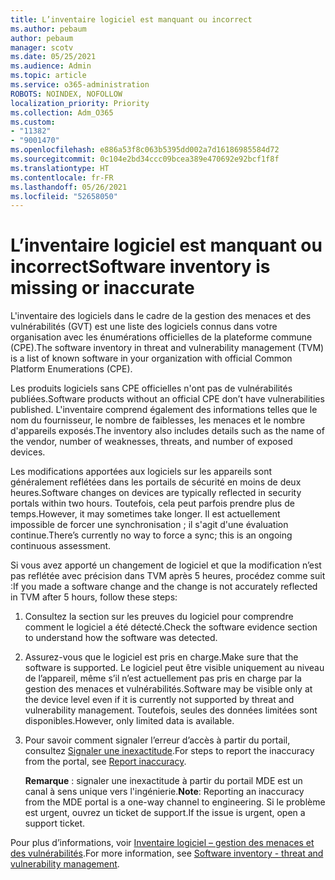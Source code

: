 ```yaml
---
title: L’inventaire logiciel est manquant ou incorrect
ms.author: pebaum
author: pebaum
manager: scotv
ms.date: 05/25/2021
ms.audience: Admin
ms.topic: article
ms.service: o365-administration
ROBOTS: NOINDEX, NOFOLLOW
localization_priority: Priority
ms.collection: Adm_O365
ms.custom:
- "11382"
- "9001470"
ms.openlocfilehash: e886a53f8c063b5395dd002a7d16186985584d72
ms.sourcegitcommit: 0c104e2bd34ccc09bcea389e470692e92bcf1f8f
ms.translationtype: HT
ms.contentlocale: fr-FR
ms.lasthandoff: 05/26/2021
ms.locfileid: "52658050"
---
```

# <a name="software-inventory-is-missing-or-inaccurate"></a><span data-ttu-id="75615-102">L’inventaire logiciel est manquant ou incorrect</span><span class="sxs-lookup"><span data-stu-id="75615-102">Software inventory is missing or inaccurate</span></span>

<span data-ttu-id="75615-103">L'inventaire des logiciels dans le cadre de la gestion des menaces et des vulnérabilités (GVT) est une liste des logiciels connus dans votre organisation avec les énumérations officielles de la plateforme commune (CPE).</span><span class="sxs-lookup"><span data-stu-id="75615-103">The software inventory in threat and vulnerability management (TVM) is a list of known software in your organization with official Common Platform Enumerations (CPE).</span></span>

<span data-ttu-id="75615-104">Les produits logiciels sans CPE officielles n'ont pas de vulnérabilités publiées.</span><span class="sxs-lookup"><span data-stu-id="75615-104">Software products without an official CPE don’t have vulnerabilities published.</span></span> <span data-ttu-id="75615-105">L'inventaire comprend également des informations telles que le nom du fournisseur, le nombre de faiblesses, les menaces et le nombre d'appareils exposés.</span><span class="sxs-lookup"><span data-stu-id="75615-105">The inventory also includes details such as the name of the vendor, number of weaknesses, threats, and number of exposed devices.</span></span>

<span data-ttu-id="75615-106">Les modifications apportées aux logiciels sur les appareils sont généralement reflétées dans les portails de sécurité en moins de deux heures.</span><span class="sxs-lookup"><span data-stu-id="75615-106">Software changes on devices are typically reflected in security portals within two hours.</span></span> <span data-ttu-id="75615-107">Toutefois, cela peut parfois prendre plus de temps.</span><span class="sxs-lookup"><span data-stu-id="75615-107">However, it may sometimes take longer.</span></span> <span data-ttu-id="75615-108">Il est actuellement impossible de forcer une synchronisation ; il s'agit d'une évaluation continue.</span><span class="sxs-lookup"><span data-stu-id="75615-108">There’s currently no way to force a sync; this is an ongoing continuous assessment.</span></span>

<span data-ttu-id="75615-109">Si vous avez apporté un changement de logiciel et que la modification n’est pas reflétée avec précision dans TVM après 5 heures, procédez comme suit :</span><span class="sxs-lookup"><span data-stu-id="75615-109">If you made a software change and the change is not accurately reflected in TVM after 5 hours, follow these steps:</span></span>

1. <span data-ttu-id="75615-110">Consultez la section sur les preuves du logiciel pour comprendre comment le logiciel a été détecté.</span><span class="sxs-lookup"><span data-stu-id="75615-110">Check the software evidence section to understand how the software was detected.</span></span>
1. <span data-ttu-id="75615-111">Assurez-vous que le logiciel est pris en charge.</span><span class="sxs-lookup"><span data-stu-id="75615-111">Make sure that the software is supported.</span></span> <span data-ttu-id="75615-112">Le logiciel peut être visible uniquement au niveau de l’appareil, même s’il n’est actuellement pas pris en charge par la gestion des menaces et vulnérabilités.</span><span class="sxs-lookup"><span data-stu-id="75615-112">Software may be visible only at the device level even if it is currently not supported by threat and vulnerability management.</span></span> <span data-ttu-id="75615-113">Toutefois, seules des données limitées sont disponibles.</span><span class="sxs-lookup"><span data-stu-id="75615-113">However, only limited data is available.</span></span>
1. <span data-ttu-id="75615-114">Pour savoir comment signaler l’erreur d’accès à partir du portail, consultez [Signaler une inexactitude](/microsoft-365/security/defender-endpoint/tvm-software-inventory?view=o365-worldwide#report-inaccuracy).</span><span class="sxs-lookup"><span data-stu-id="75615-114">For steps to report the inaccuracy from the portal, see [Report inaccuracy](/microsoft-365/security/defender-endpoint/tvm-software-inventory?view=o365-worldwide#report-inaccuracy).</span></span>
   
    <span data-ttu-id="75615-115">**Remarque** : signaler une inexactitude à partir du portail MDE est un canal à sens unique vers l'ingénierie.</span><span class="sxs-lookup"><span data-stu-id="75615-115">**Note**: Reporting an inaccuracy from the MDE portal is a one-way channel to engineering.</span></span> <span data-ttu-id="75615-116">Si le problème est urgent, ouvrez un ticket de support.</span><span class="sxs-lookup"><span data-stu-id="75615-116">If the issue is urgent, open a support ticket.</span></span>

<span data-ttu-id="75615-117">Pour plus d’informations, voir [Inventaire logiciel – gestion des menaces et des vulnérabilités](/microsoft-365/security/defender-endpoint/tvm-software-inventory).</span><span class="sxs-lookup"><span data-stu-id="75615-117">For more information, see [Software inventory - threat and vulnerability management](/microsoft-365/security/defender-endpoint/tvm-software-inventory).</span></span>